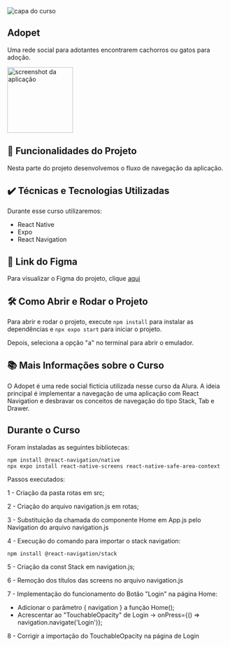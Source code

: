<img src='https://github.com/MonicaHillman/3654-rotas-react-native/assets/51282495/c41d034e-e8f9-43f8-b24e-d454d56a5cc5' alt='capa do curso' />

## Adopet
Uma rede social para adotantes encontrarem cachorros ou gatos para adoção.

<img src='https://github.com/MonicaHillman/3654-rotas-react-native/assets/51282495/4c479e79-de2b-4a7b-958e-c57bce1c1282' alt='screenshot da aplicação' width='150px'/>

## 🔨 Funcionalidades do Projeto
Nesta parte do projeto desenvolvemos o fluxo de navegação da aplicação.

## ✔️ Técnicas e Tecnologias Utilizadas
Durante esse curso utilizaremos:
* React Native
* Expo
* React Navigation

## 🎨 Link do Figma
Para visualizar o Figma do projeto, clique [aqui](https://www.figma.com/file/47vyLN5bIR6sO3wVX137oK/Adopet-%7C-Rotas-com-React-Native?node-id=518%3A11&mode=dev)

## 🛠️ Como Abrir e Rodar o Projeto
Para abrir e rodar o projeto, execute ``npm install`` para instalar as dependências e ``npx expo start`` para iniciar o projeto.

Depois, seleciona a opção "a" no terminal para abrir o emulador.

## 📚 Mais Informações sobre o Curso
O Adopet é uma rede social fictícia utilizada nesse curso da Alura. A ideia principal é implementar a navegação de uma aplicação com React Navigation e desbravar os conceitos de navegação do tipo Stack, Tab e Drawer.

## Durante o Curso
Foram instaladas as seguintes bibliotecas:
````
npm install @react-navigation/native
npx expo install react-native-screens react-native-safe-area-context
````

Passos executados:

1 - Criação da pasta rotas em src;

2 - Criação do arquivo navigation.js em rotas;

3 - Substituição da chamada do componente Home em App.js pelo Navigation do arquivo navigation.js

4 - Execução do comando para importar o stack navigation:
````
npm install @react-navigation/stack
````

5 - Criação da const Stack em navigation.js;

6 - Remoção dos títulos das screens no arquivo navigation.js

7 - Implementação do funcionamento do Botão "Login" na página Home:
- Adicionar o parâmetro { navigation } a função Home();
- Acrescentar ao "TouchableOpacity" de Login -> onPress={() => navigation.navigate('Login')};

8 - Corrigir a importação do TouchableOpacity na página de Login

